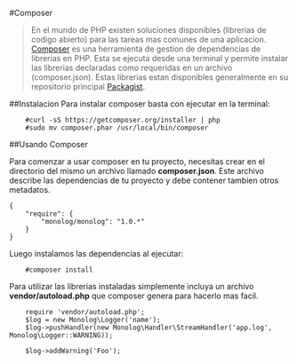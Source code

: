 #Composer

>En el mundo de PHP existen soluciones disponibles (librerias de codigo abierto) para las tareas mas comunes de una aplicacion. [Composer](https://getcomposer.org/) es una herramienta de gestion de dependencias de librerias en PHP. Esta se ejecuta desde una terminal y permite instalar las librerias declaradas como requeridas en un archivo (composer.json). Estas librerias estan disponibles generalmente en su repositorio principal [Packagist](https://packagist.org/).  

##Instalacion
Para instalar composer basta con ejecutar en la terminal:

```
    #curl -sS https://getcomposer.org/installer | php
    #sudo mv composer.phar /usr/local/bin/composer
```

##Usando Composer

Para comenzar a usar composer en tu proyecto, necesitas crear en el directorio del mismo un archivo llamado **composer.json**. Este archivo describe las dependencias de tu proyecto y debe contener tambien otros metadatos.

```
{
    "require": {
        "monolog/monolog": "1.0.*"
    }
}
```

Luego instalamos las dependencias al ejecutar:

```
	#composer install
```

Para utilizar las librerias instaladas simplemente incluya un archivo **vendor/autoload.php** que composer genera para hacerlo mas facil.

```
	require 'vendor/autoload.php';
	$log = new Monolog\Logger('name');
	$log->pushHandler(new Monolog\Handler\StreamHandler('app.log', Monolog\Logger::WARNING));

	$log->addWarning('Foo');
```  
